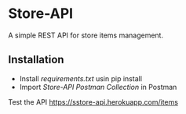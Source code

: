 # Store-API

A simple REST API for store items management. 

## Installation

- Install *requirements.txt* usin pip install
- Import *Store-API Postman Collection* in Postman

Test the API https://sstore-api.herokuapp.com/items